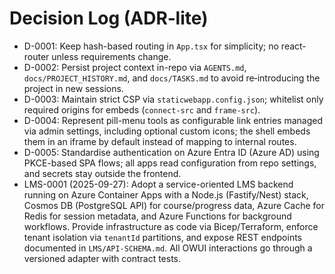 # Decision Log (ADR‑lite)

- D-0001: Keep hash-based routing in `App.tsx` for simplicity; no react-router unless requirements change.
- D-0002: Persist project context in-repo via `AGENTS.md`, `docs/PROJECT_HISTORY.md`, and `docs/TASKS.md` to avoid re‑introducing the project in new sessions.
- D-0003: Maintain strict CSP via `staticwebapp.config.json`; whitelist only required origins for embeds (`connect-src` and `frame-src`).
- D-0004: Represent pill-menu tools as configurable link entries managed via admin settings, including optional custom icons; the shell embeds them in an iframe by default instead of mapping to internal routes.
- D-0005: Standardise authentication on Azure Entra ID (Azure AD) using PKCE-based SPA flows; all apps read configuration from repo settings, and secrets stay outside the frontend.
- LMS-0001 (2025-09-27): Adopt a service-oriented LMS backend running on Azure Container Apps with a Node.js (Fastify/Nest) stack, Cosmos DB (PostgreSQL API) for course/progress data, Azure Cache for Redis for session metadata, and Azure Functions for background workflows. Provide infrastructure as code via Bicep/Terraform, enforce tenant isolation via `tenantId` partitions, and expose REST endpoints documented in `LMS/API-SCHEMA.md`. All OWUI interactions go through a versioned adapter with contract tests.
